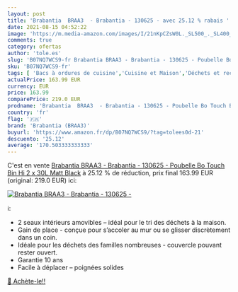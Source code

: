 ```yaml
---
layout: post
title: 'Brabantia  BRAA3  - Brabantia - 130625 - avec 25.12 % rabais '
date: 2021-08-15 04:52:22
image: 'https://m.media-amazon.com/images/I/21nKpCZsW0L._SL500_._SL400_.jpg'
comments: true
category: ofertas
author: 'tole.es'
slug: 'B07NQ7WCS9-fr Brabantia BRAA3 - Brabantia - 130625 - Poubelle Bo Touch...'
sku: 'B07NQ7WCS9-fr'
tags: [ 'Bacs à ordures de cuisine','Cuisine et Maison','Déchets et recyclage','Rangement et organisation','brabantia (braa3)', ]
actualPrice: 163.99 EUR
currency: EUR
price: 163.99
comparePrice: 219.0 EUR
prodname: 'Brabantia  BRAA3  - Brabantia - 130625 - Poubelle Bo Touch Bin Hi  2 x 30L   Matt Black'
country: 'fr'
flag: '🇫🇷'
brand: 'Brabantia (BRAA3)'
buyurl: 'https://www.amazon.fr/dp/B07NQ7WCS9/?tag=tolees0d-21'
descuento: '25.12'
average: '170.503333333333'
---
```


C'est en vente [Brabantia  BRAA3  - Brabantia - 130625 - Poubelle Bo Touch Bin Hi  2 x 30L   Matt Black](https://www.amazon.fr/dp/B07NQ7WCS9/?tag=tolees0d-21)  à  25.12 % de réduction, prix final  163.99 EUR (original: 219.0 EUR) ici:

[![Brabantia  BRAA3  - Brabantia - 130625 -](https://m.media-amazon.com/images/I/21nKpCZsW0L._SL500_._SL400_.jpg)](https://www.amazon.fr/dp/B07NQ7WCS9/?tag=tolees0d-21)

ℹ️:

- 2 seaux intérieurs amovibles – idéal pour le tri des déchets à la maison.
- Gain de place - conçue pour s’accoler au mur ou se glisser discrètement dans un coin.
- Idéale pour les déchets des familles nombreuses - couvercle pouvant rester ouvert.
- Garantie 10 ans
- Facile à déplacer – poignées solides

[🛒 Achète-le!!](https://www.amazon.fr/dp/B07NQ7WCS9/?tag=tolees0d-21)
